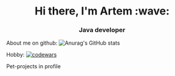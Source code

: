 <h1 align="center">Hi there, I'm Artem :wave: </h1>
<h3 align="center">Java developer</h3>

About me on github:
![Anurag's GitHub stats](https://github-readme-stats.vercel.app/api?username=aazarkevich&show_icons=true&theme=radical)

Hobby:
[![codewars](https://www.codewars.com/users/aazarkevich/badges/small)](https://www.codewars.com/users/aazarkevich)

Pet-projects in profile
<!--
**aazarkevich/aazarkevich** is a ✨ _special_ ✨ repository because its `README.md` (this file) appears on your GitHub profile.

Here are some ideas to get you started:

- 🔭 I’m currently working on ...
- 🌱 I’m currently learning ...
- 👯 I’m looking to collaborate on ...
- 🤔 I’m looking for help with ...
- 💬 Ask me about ...
- 📫 How to reach me: ...
- 😄 Pronouns: ...
- ⚡ Fun fact: ...
-->
